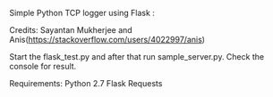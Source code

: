 Simple Python TCP logger using Flask :

Credits: Sayantan Mukherjee and Anis(https://stackoverflow.com/users/4022997/anis)

Start the flask_test.py and after that run sample_server.py. 
Check the console for result.

Requirements:
Python 2.7
Flask
Requests

